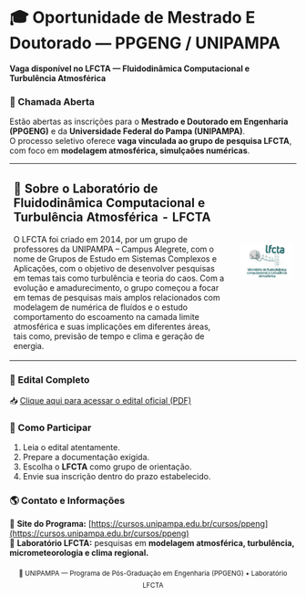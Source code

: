 # 🎓 Oportunidade de Mestrado E Doutorado — PPGENG / UNIPAMPA  

**Vaga disponível no LFCTA — Fluidodinâmica Computacional e Turbulência Atmosférica**  



### 📢 Chamada Aberta  

Estão abertas as inscrições para o **Mestrado e Doutorado em Engenharia (PPGENG)** e da **Universidade Federal do Pampa (UNIPAMPA)**.  
O processo seletivo oferece **vaga vinculada ao grupo de pesquisa LFCTA**, com foco em **modelagem atmosférica, simulçaões numéricas**.

<table border="0" cellpadding="0" cellspacing="0">
  <tr>
    <td style="vertical-align: top; padding-right: 20px;" border="0">
      <h2>🔬 Sobre o Laboratório de Fluidodinâmica Computacional e Turbulência Atmosférica - LFCTA</h2>
      <p>O LFCTA foi criado em 2014, por um grupo de professores da UNIPAMPA – Campus Alegrete, com o nome de Grupos de Estudo em Sistemas Complexos e Aplicações, com o objetivo de desenvolver pesquisas em temas tais como turbulência e teoria do caos. Com a evolução e amadurecimento, o grupo começou a focar em temas de pesquisas mais amplos relacionados com modelagem de numérica de fluídos e o estudo comportamento do escoamento na camada limite atmosférica e suas implicações em diferentes áreas, tais como, previsão de tempo e clima e geração de energia.</p>
    </td>
    <td border="0">
      <img src="lfcta.png" alt="LFCTA" width="1600">
    </td>
  </tr>
</table>






### 📄 Edital Completo  

📥 [Clique aqui para acessar o edital oficial (PDF)](https://cursos.unipampa.edu.br/cursos/ppeng/files/2025/10/processo_seletivo_mestrado_2026_01.pdf)



### 🧭 Como Participar  

1. Leia o edital atentamente.  
2. Prepare a documentação exigida.  
3. Escolha o **LFCTA** como grupo de orientação.  
4. Envie sua inscrição dentro do prazo estabelecido.  



### 🌎 Contato e Informações  

🔗 **Site do Programa:** [https://cursos.unipampa.edu.br/cursos/ppeng](https://cursos.unipampa.edu.br/cursos/ppeng)  
🔬 **Laboratório LFCTA:** pesquisas em **modelagem atmosférica, turbulência, micrometeorologia e clima regional.**



<p align="center">
  <sub>📍 UNIPAMPA — Programa de Pós-Graduação em Engenharia (PPGENG) • Laboratório LFCTA</sub>
</p>
